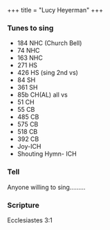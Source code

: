 +++
title = "Lucy Heyerman"
+++ 
 

### Tunes to sing
- 184 NHC (Church Bell)
- 74 NHC
- 163 NHC
- 271 HS
- 426 HS (sing 2nd vs)
- 84 SH
- 361 SH
- 85b CH(AL) all vs
- 51 CH
- 55 CB
- 485 CB
- 575 CB
- 518 CB
- 392 CB
- Joy-ICH
- Shouting Hymn- ICH
 

### Tell
Anyone willing to sing.........

 
### Scripture
Ecclesiastes 3:1
